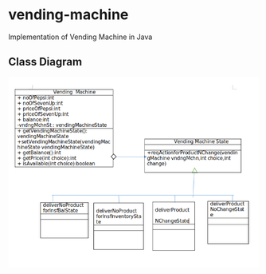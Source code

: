 # vending-machine
Implementation of Vending Machine in Java
## Class Diagram
![class_diagram](images/class_diagram.png)
